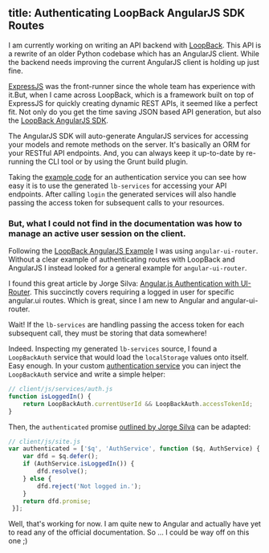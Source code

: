 title: Authenticating LoopBack AngularJS SDK Routes
---

I am currently working on writing an API backend with [LoopBack](http://loopback.io/). This API is a rewrite of an older Python codebase which has an AngularJS client. While the backend needs improving the current AngularJS client is holding up just fine.

[ExpressJS](http://expressjs.com/) was the front-runner since the whole team has experience with it.But, when I came across LoopBack, which is a framework built on top of ExpressJS for quickly creating dynamic REST APIs, it seemed like a perfect fit. Not only do you get the time saving JSON based API generation, but also the [LoopBack AngularJS SDK](https://docs.strongloop.com/display/public/LB/AngularJS+JavaScript+SDK).

The AngularJS SDK will auto-generate AngularJS services for accessing your models and remote methods on the server. It's basically an ORM for your RESTful API endpoints. And, you can always keep it up-to-date by re-running the CLI tool or by using the Grunt build plugin.

Taking the [example code](https://docs.strongloop.com/display/public/LB/Create+AngularJS+client#CreateAngularJSclient-Services) for an authentication service you can see how easy it is to use the generated `lb-services` for accessing your API endpoints. After calling `login` the generated services will also handle passing the access token for subsequent calls to your resources.

### But, what I could not find in the documentation was how to manage an active user session on the client.

Following the [LoopBack AngularJS Example](https://github.com/strongloop/loopback-example-angular/blob/master/client/js/app.js#L4) I was using `angular-ui-router`. Without a clear example of authenticating routes with LoopBack and AngularJS I instead looked for a general example for `angular-ui-router`.

I found this great article by Jorge Silva: [Angular.js Authentication with UI-Router](http://blog.thejsj.com/angular-js-authentication-with-ui-router/). This succinctly covers requiring a logged in user for specific angular.ui routes. Which is great, since I am new to Angular and angular-ui-router.

Wait! If the `lb-services` are handling passing the access token for each subsequent call, they must be storing that data somewhere!

Indeed. Inspecting my generated `lb-services` source, I found a `LoopBackAuth` service that would load the `localStorage` values onto itself. Easy enough. In your custom [authentication service](https://docs.strongloop.com/display/public/LB/Create+AngularJS+client#CreateAngularJSclient-Services) you can inject the `LoopBackAuth` service and write a simple helper:

```javascript
// client/js/services/auth.js
function isLoggedIn() {
    return LoopBackAuth.currentUserId && LoopBackAuth.accessTokenId;
}
```

Then, the `authenticated` promise [outlined by Jorge Silva](http://blog.thejsj.com/angular-js-authentication-with-ui-router/) can be adapted:

```javascript
// client/js/site.js
var authenticated = ['$q', 'AuthService', function ($q, AuthService) {
    var dfd = $q.defer();
    if (AuthService.isLoggedIn()) {
        dfd.resolve();
    } else {
        dfd.reject('Not logged in.');
    }
    return dfd.promise;
 }];
```

Well, that's working for now. I am quite new to Angular and actually have yet to read any of the official documentation. So ... I could be way off on this one ;)
